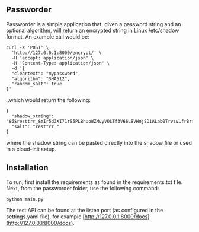 ## Passworder

Passworder is a simple application that, given a password string and an optional algorithm, will return an encrypted string in Linux /etc/shadow format. An example call would be:
```
curl -X 'POST' \
  'http://127.0.0.1:8000/encrypt/' \
  -H 'accept: application/json' \
  -H 'Content-Type: application/json' \
  -d '{
  "cleartext": "mypassword",
  "algorithm": "SHA512",
  "random_salt": true
}'
```
..which would return the following:
``` 
{
  "shadow_string": "$6$resttrr_$mIr5dJXI71rS5PLBhuoWZMvyVOLTf3V66LBVHojSDiALab0TrvsVLfrBrakie+6Os3lsyy+WlrpsnFzYUFfayA==",
  "salt": "resttrr_"
}
```
where the shadow string can be pasted directly into the shadow file or used in a cloud-init setup. 

## Installation

To run, first install the requirements as found in the requirements.txt file. Next, from the passworder folder, use the following command:
```
python main.py
```

The test API can be found at the listen port (as configured in the settings.yaml file), for example [http://127.0.0.1:8000/docs](http://127.0.0.1:8000/docs). 